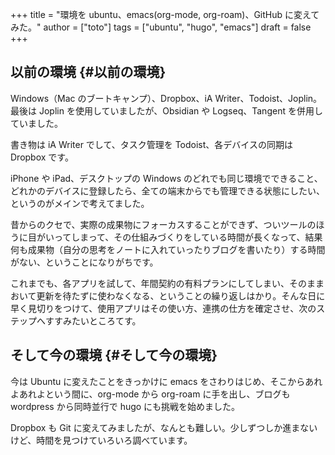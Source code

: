 +++
title = "環境を ubuntu、emacs(org-mode, org-roam)、GitHub に変えてみた。"
author = ["toto"]
tags = ["ubuntu", "hugo", "emacs"]
draft = false
+++

## 以前の環境 {#以前の環境}

Windows（Mac のブートキャンプ）、Dropbox、iA Writer、Todoist、Joplin。最後は Joplin を使用していましたが、Obsidian や Logseq、Tangent を併用していました。

書き物は iA Writer でして、タスク管理を Todoist、各デバイスの同期は Dropbox です。

iPhone や iPad、デスクトップの Windows のどれでも同じ環境でできること、どれかのデバイスに登録したら、全ての端末からでも管理できる状態にしたい、というのがメインで考えてました。

昔からのクセで、実際の成果物にフォーカスすることができず、ついツールのほうに目がいってしまって、その仕組みづくりをしている時間が長くなって、結果何も成果物（自分の思考をノートに入れていったりブログを書いたり）する時間がない、ということになりがちです。

これまでも、各アプリを試して、年間契約の有料プランにしてしまい、そのままおいて更新を待たずに使わなくなる、ということの繰り返しはかり。そんな日に早く見切りをつけて、使用アプリはその使い方、連携の仕方を確定させ、次のステップへすすみたいところてす。


## そして今の環境 {#そして今の環境}

今は Ubuntu に変えたことをきっかけに emacs をさわりはじめ、そこからあれよあれよという間に、org-mode から org-roam に手を出し、ブログも wordpress から同時並行で hugo にも挑戦を始めました。

Dropbox も Git に変えてみましたが、なんとも難しい。少しずつしか進まないけど、時間を見つけていろいろ調べています。
